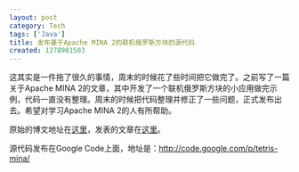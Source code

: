 ```yaml
---
layout: post
category: Tech
tags: ['Java']
title: 发布基于Apache MINA 2的联机俄罗斯方块的源代码
created: 1278901503
---
```

<p class="rteleft">这其实是一件拖了很久的事情，周末的时候花了些时间把它做完了。之前写了一篇关于Apache MINA 2的文章，其中开发了一个联机俄罗斯方块的小应用做完示例，代码一直没有整理。周末的时候把代码整理并修正了一些问题，正式发布出去。希望对学习Apache MINA 2的人有所帮助。</p>

<p class="rteleft">原始的博文地址在<a target="_blank" href="http://www.cheng-fu.com/node/113">这里</a>，发表的文章在<a target="_blank" href="http://www.ibm.com/developerworks/cn/java/j-lo-mina2/">这里</a>。</p>

<p class="rteleft">源代码发布在Google Code上面，地址是：<a href="http://code.google.com/p/tetris-mina/">http://code.google.com/p/tetris-mina/</a></p>

